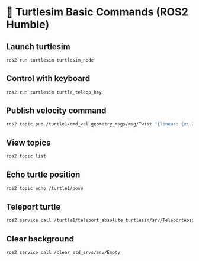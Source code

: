 # 🐢 Turtlesim Basic Commands (ROS2 Humble)

## Launch turtlesim
```bash
ros2 run turtlesim turtlesim_node
```

## Control with keyboard
```bash
ros2 run turtlesim turtle_teleop_key
```

## Publish velocity command
```bash
ros2 topic pub /turtle1/cmd_vel geometry_msgs/msg/Twist "{linear: {x: 2.0}, angular: {z: 1.5}}"
```

## View topics
```bash
ros2 topic list
```

## Echo turtle position
```bash
ros2 topic echo /turtle1/pose
```

## Teleport turtle
```bash
ros2 service call /turtle1/teleport_absolute turtlesim/srv/TeleportAbsolute "{x: 3.0, y: 3.0, theta: 0.0}"
```

## Clear background
```bash
ros2 service call /clear std_srvs/srv/Empty
```